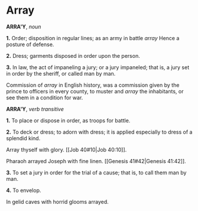 # Array

**ARRA'Y**, _noun_

**1.** Order; disposition in regular lines; as an army in battle _array_ Hence a posture of defense.

**2.** Dress; garments disposed in order upon the person.

**3.** In law, the act of impaneling a jury; or a jury impaneled; that is, a jury set in order by the sheriff, or called man by man.

Commission of _array_ in English history, was a commission given by the prince to officers in every county, to muster and _array_ the inhabitants, or see them in a condition for war.

**ARRA'Y**, _verb transitive_

**1.** To place or dispose in order, as troops for battle.

**2.** To deck or dress; to adorn with dress; it is applied especially to dress of a splendid kind.

Array thyself with glory. [[Job 40#10|Job 40:10]].

Pharaoh arrayed Joseph with fine linen. [[Genesis 41#42|Genesis 41:42]].

**3.** To set a jury in order for the trial of a cause; that is, to call them man by man.

**4.** To envelop.

In gelid caves with horrid glooms arrayed.